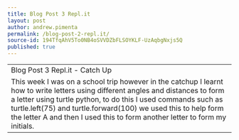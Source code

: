 ```yaml
---
title: Blog Post 3 Repl.it
layout: post
author: andrew.pimenta
permalink: /blog-post-2-repl.it/
source-id: 194TfqAhV5To0NB4oSVVDZbFLSOYKLF-UzAqbgNxjs5Q
published: true
---
```

<table>
  <tr>
    <td>Blog Post 3 Repl.it - Catch Up</td>
  </tr>
  <tr>
    <td>This week I was on a school trip however in the catchup I learnt how to write letters using different angles and distances to form a letter using turtle python, to do this I used commands such as turtle.left(75) and turtle.forward(100) we used this to help form the letter A and then I used this to form another letter to form my initials.</td>
  </tr>
</table>


